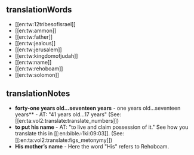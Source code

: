 ## translationWords

* [[en:tw:12tribesofisrael]]
* [[en:tw:ammon]]
* [[en:tw:father]]
* [[en:tw:jealous]]
* [[en:tw:jerusalem]]
* [[en:tw:kingdomofjudah]]
* [[en:tw:name]]
* [[en:tw:rehoboam]]
* [[en:tw:solomon]]

## translationNotes

* **forty-one years old...seventeen years** - one years old...seventeen years** - AT: "41 years old...17 years" (See: [[en:ta:vol2:translate:translate_numbers]])
* **to put his name** - AT: "to live and claim possession of it." See how you translate this in [[:en:bible:notes:1ki:09:03]]. (See: [[:en:ta:vol2:translate:figs_metonymy]])
* **His mother’s name** - Here the word "His" refers to Rehoboam.
